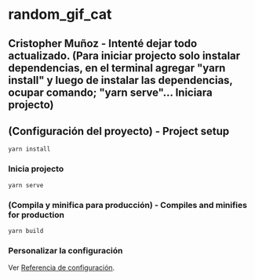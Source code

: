 # random_gif_cat

## Cristopher Muñoz - Intenté dejar todo actualizado. (Para iniciar projecto solo instalar dependencias, en el terminal agregar "yarn install" y luego de instalar las dependencias, ocupar comando; "yarn serve"... Iniciara projecto)

## (Configuración del proyecto) - Project setup
```
yarn install
```

### Inicia projecto
```
yarn serve
```

### (Compila y minifica para producción) - Compiles and minifies for production
```
yarn build
```

### Personalizar la configuración
Ver [Referencia de configuración](https://cli.vuejs.org/config/).
